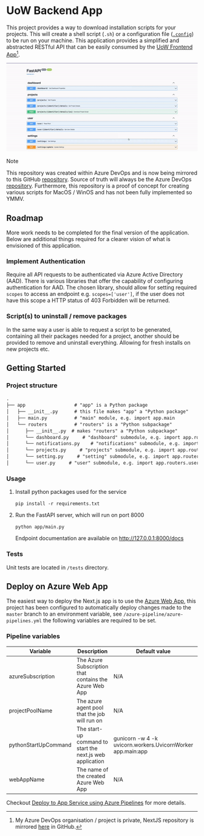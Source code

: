 # UoW Backend App

This project provides a way to download installation scripts for your projects. This will create a shell script (`.sh`) or a configuration file ([`.config`](https://docs.chocolatey.org/en-us/choco/commands/install#packages.config)) to be run on your machine.
This application provides a simplified and abstracted RESTful API that can be easily consumed by the [UoW Frontend App](https://dev.azure.com/k-space/uow/_git/uow-frontend-app)[^1].

![](docs/script_swagger_preview.gif)

> [!NOTE]
>
> This repository was created within Azure DevOps and is now being mirrored to this GitHub [repository](https://github.com/kwame-mintah/python-fastapi-create-installation-scripts).
> Source of truth will always be the Azure DevOps [repository](https://dev.azure.com/k-space/uow/_git/uow-backend-app). Furthermore, this repository is
> a proof of concept for creating various scripts for MacOS / WinOS and has not been fully implemented so YMMV.

## Roadmap

More work needs to be completed for the final version of the application. Below are additional things required for a
clearer vision of what is envisioned of this application.

### Implement Authentication

Require all API requests to be authenticated via Azure Active Directory (AAD). There is various libraries that offer the
capability of configuring authentication for AAD. The chosen library, should allow for setting required `scopes` to access
an endpoint e.g. `scopes=['user']`, if the user does not have this scope a HTTP status of 403 Forbidden will be returned.

### Script(s) to uninstall / remove packages

In the same way a user is able to request a script to be generated, containing all their packages needed for a project,
another should be provided to remove and uninstall everything. Allowing for fresh installs on new projects etc.

## Getting Started

### Project structure

```markdown
.
├── app                  # "app" is a Python package
│   ├── __init__.py      # this file makes "app" a "Python package"
│   ├── main.py          # "main" module, e.g. import app.main
│   └── routers          # "routers" is a "Python subpackage"
│      ├── __init__.py  # makes "routers" a "Python subpackage"
│      └── dashboard.py     # "dashboard" submodule, e.g. import app.routers.dashboard
│      └── notifications.py    # "notifications" submodule, e.g. import app.routers.notifications
│      └── projects.py     # "projects" submodule, e.g. import app.routers.projects
│      └── setting.py     # "setting" submodule, e.g. import app.routers.setting
│      └── user.py     # "user" submodule, e.g. import app.routers.user
```

### Usage

1. Install python packages used for the service
    ```console
   pip install -r requirements.txt
    ```
2. Run the FastAPI server, which will run on port 8000
    ```console
   python app/main.py
    ```
   Endpoint documentation are available on http://127.0.0.1:8000/docs

### Tests

Unit tests are located in `/tests` directory.

## Deploy on Azure Web App

The easiest way to deploy the Next.js app is to use the [Azure Web App](https://azure.microsoft.com/en-gb/products/app-service/web/), this project has been configured to
automatically deploy changes made to the `master` branch to an environment variable, see `/azure-pipeline/azure-pipelines.yml` the following variables are required to be set.

### Pipeline variables

| Variable             | Description                                               | Default value                                               | Required? |
|----------------------|-----------------------------------------------------------|-------------------------------------------------------------|-----------|
| azureSubscription    | The Azure Subscription that contains the Azure Web App    | N/A                                                         | Yes       |
| projectPoolName      | The azure agent pool that the job will run on             | N/A                                                         | Yes       |
| pythonStartUpCommand | The start-up command to start the next.js web application | gunicorn -w 4 -k uvicorn.workers.UvicornWorker app.main:app | No        |
| webAppName           | The name of the created Azure Web App                     | N/A                                                         | Yes       |

Checkout [Deploy to App Service using Azure Pipelines](https://learn.microsoft.com/en-us/azure/app-service/deploy-azure-pipelines?tabs=yaml) for more details.

[^1]: My Azure DevOps organisation / project is private, NextJS repository is mirrored [here](https://github.com/kwame-mintah/nextjs-project-installation-dashboard) in GitHub.
